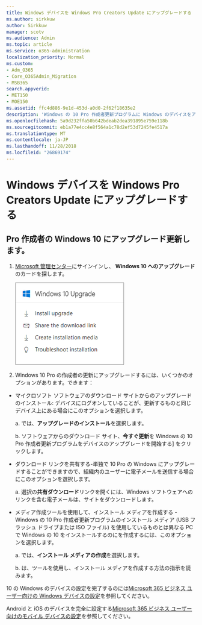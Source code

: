 ```yaml
---
title: Windows デバイスを Windows Pro Creators Update にアップグレードする
ms.author: sirkkuw
author: Sirkkuw
manager: scotv
ms.audience: Admin
ms.topic: article
ms.service: o365-administration
localization_priority: Normal
ms.custom:
- Adm_O365
- Core_O365Admin_Migration
- MSB365
search.appverid:
- MET150
- MOE150
ms.assetid: ffc4d886-9e1d-453d-a0d0-2f62f18635e2
description: 'Windows の 10 Pro 作成者更新プログラムに Windows のデバイスをアップグレードする方法について説明します。 '
ms.openlocfilehash: 5a9d232ffa50b642bdeab2dea391895e759e118b
ms.sourcegitcommit: eb1a77e4cc4e8f564a1c78d2ef53d7245fe4517a
ms.translationtype: MT
ms.contentlocale: ja-JP
ms.lasthandoff: 11/28/2018
ms.locfileid: "26869174"
---
```

# <a name="upgrade-windows-devices-to-windows-pro-creators-update"></a>Windows デバイスを Windows Pro Creators Update にアップグレードする

## <a name="upgrade-to-windows-10-pro-creators-update"></a>Pro 作成者の Windows 10 にアップグレード更新します。

1. [Microsoft 管理センター](https://portal.office.com/adminportal/home)にサインインし、 **Windows 10 へのアップグレード**のカードを探します。 
    
    ![管理センターでカードを Windows 10 にアップグレードします。](media/066f47bf-7b88-4fea-8fd0-82798ea66716.png)
  
2. Windows 10 Pro の作成者の更新にアップグレードするには、いくつかのオプションがあります。できます：
    
- マイクロソフト ソフトウェアのダウンロード サイトからのアップグレードのインストール: デバイスにログオンしていることが、更新するものと同じデバイス上にある場合にこのオプションを選択します。
    
  a. では、**アップグレードのインストール**を選択します。
    
  b. ソフトウェアからのダウンロード サイト、**今すぐ更新**を Windows の 10 Pro 作成者更新プログラムをデバイスのアップグレードを開始する] をクリックします。 
    
- ダウンロード リンクを共有する-単独で 10 Pro の Windows にアップグレードすることができますので、組織内のユーザーに電子メールを送信する場合にこのオプションを選択します。
 
   a. 選択の**共有ダウンロード**リンクを開くには、Windows ソフトウェアへのリンクを含む電子メールは、サイトをダウンロードします。 
    
 - メディア作成ツールを使用して、インストール メディアを作成する - Windows の 10 Pro 作成者更新プログラムのインストール メディア (USB フラッシュ ドライブまたは ISO ファイル) を使用しているものとは異なる PC で Windows の 10 をインストールするのにを作成するには、このオプションを選択します。
    
    a. では、**インストール メディアの作成**を選択します。
    
    b. は、ツールを使用し、インストール メディアを作成する方法の指示を読みます。 
    
10 の Windows のデバイスの設定を完了するのには[Microsoft 365 ビジネス ユーザー向けの Windows デバイスの設定](set-up-windows-devices.md)を参照してください。 
  
Android と iOS のデバイスを完全に設定する[Microsoft 365 ビジネス ユーザー向けのモバイル デバイスの設定](set-up-mobile-devices.md)を参照してください。 
  
